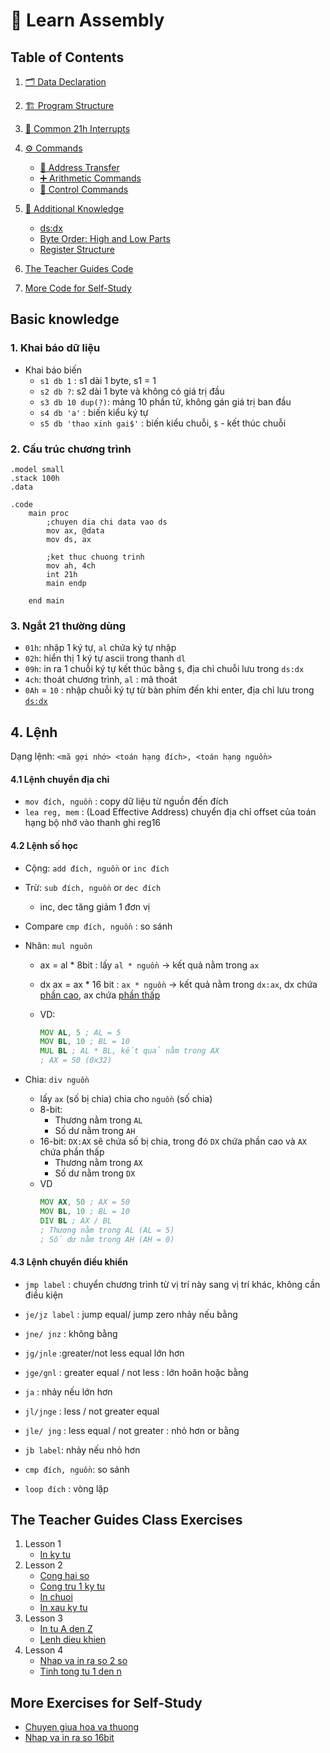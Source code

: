 # 🌟 Learn Assembly

## Table of Contents
1. [🗂 Data Declaration](./theory/data-declaration.md)
2. [🏗 Program Structure](./theory/program-structure.md)
3. [🔧 Common 21h Interrupts](./theory/common-21h-interrupts.md)
4. [⚙️ Commands](./theory/commands.md)
   - [🔄 Address Transfer](./theory/commands.md#-address-transfer)
   - [➕ Arithmetic Commands](./theory/commands.md#arithmetic-commands)
   - [🔄 Control Commands](./theory/commands.md#control-commands)
5. [📘 Additional Knowledge](./theory/additional-knowledge.md)
   - [ds:dx](./theory/additional-knowledge.md#dsdx)
   - [Byte Order: High and Low Parts](./theory/additional-knowledge.md#byte-order-high-and-low-parts)
   - [Register Structure](./theory/additional-knowledge.md#register-structure)

6. [The Teacher Guides Code](#the-teacher-guides-code)
7. [More Code for Self-Study](#more-code-for-self-study)


## Basic knowledge
### 1. Khai báo dữ liệu
- Khai báo biến
	- `s1 db 1` : s1 dài 1 byte, s1 = 1
	- `s2 db ?`: s2 dài 1 byte và không có giá trị đầu
	- `s3 db 10 dup(?)`: mảng 10 phần tử, không gán giá trị ban đầu
	- `s4 db 'a'` : biến kiểu ký tự
	- `s5 db 'thao xinh gai$'` : biến kiểu chuỗi, `$` - kết thúc chuỗi

### 2. Cấu trúc chương trình
```assembly
.model small
.stack 100h
.data

.code
	main proc
		;chuyen dia chi data vao ds
		mov ax, @data
		mov ds, ax

		;ket thuc chuong trinh
		mov ah, 4ch
		int 21h
		main endp
		
	end main
```

### 3. Ngắt 21 thường dùng
- `01h`: nhập 1 ký tự, `al` chứa ký tự nhập
- `02h`: hiển thị 1 ký tự ascii trong thanh `dl`
- `09h`: in ra 1 chuỗi ký tự kết thúc bằng `$`, địa chỉ chuỗi lưu trong `ds:dx`
- `4ch`: thoát chương trình, `al` : mã thoát
- `0Ah` = `10` : nhập chuỗi ký tự từ bàn phím đến khi enter, địa chỉ lưu trong [`ds:dx`](#`ds:dx`)
 
## 4. Lệnh
Dạng lệnh: `<mã gợi nhớ> <toán hạng đích>, <toán hạng nguồn>`
#### 4.1 Lệnh chuyển địa chỉ
- `mov đích, nguồn` : copy dữ liệu từ nguồn đến đích
- `lea reg, mem` : (Load Effective Address) chuyển địa chỉ offset của toán hạng bộ nhớ vào thanh ghi reg16
#### 4.2 Lệnh số học
- Cộng: `add đích, nguồn` or `inc đích`
- Trừ: `sub đích, nguồn` or `dec đích` 
	- inc, dec tăng giảm 1 đơn vị

- Compare `cmp đích, nguồn` : so sánh

- Nhân: `mul nguôn`
	- ax = al * 8bit  : lấy `al * nguồn` -> kết quả nằm trong `ax`
	- dx ax = ax  *  16 bit : `ax * nguồn` -> kết quả nằm trong `dx:ax`, dx chứa [phần cao](./theory/additional-knowledge.md#giải-thích-bit-thấp-cao:), ax chứa [phần thấp](./theory/additional-knowledge.md#giải-thích-bit-thấp-cao:)
		
	- VD:
		```asm
		MOV AL, 5 ; AL = 5 
		MOV BL, 10 ; BL = 10 
		MUL BL ; AL * BL, kết quả nằm trong AX 
		; AX = 50 (0x32)
		```
- Chia: `div nguồn`
	- lấy `ax` (số bị chia) chia cho `nguồn` (số chia)
	- 8-bit:
		- Thương nằm trong `AL`
		- Số dư nằm trong `AH`
	- 16-bit:  `DX:AX` sẽ chứa số bị chia, trong đó `DX` chứa phần cao và `AX` chứa phần thấp
		- Thương nằm trong `AX`
		- Số dư nằm trong `DX`
	- VD
		```asm
		MOV AX, 50 ; AX = 50 
		MOV BL, 10 ; BL = 10 
		DIV BL ; AX / BL 
		; Thương nằm trong AL (AL = 5) 
		; Số dư nằm trong AH (AH = 0)
		```


#### 4.3 Lệnh chuyển điều khiển
- `jmp label` : chuyển chương trình từ vị trí này sang vị trí khác, không cần điều kiện
- `je/jz label` : jump equal/ jump zero nhảy nếu bằng
- `jne/ jnz` : không bằng

- `jg/jnle` :greater/not less equal lớn hơn
- `jge/gnl` : greater equal / not less : lớn hoăn hoặc bằng
- `ja` :  nhảy nếu lớn hơn

- `jl/jnge` : less / not greater equal
- `jle/ jng` : less equal / not greater : nhỏ hơn or bằng
- `jb label`: nhảy nếu nhỏ hơn

- `cmp đích, nguồn`: so sánh

- `loop đích` : vòng lặp




## The Teacher Guides Class Exercises
1. Lesson 1
   - [In ky tu](./src/1.in-ky-tu.asm)
2. Lesson 2
   - [Cong hai so](./src/2.cong-hai-so.asm)
   - [Cong tru 1 ky tu](./src/2.congtru-1kytu.asm)
   - [In chuoi](./src/2.in-chuoi.asm)
   - [In xau ky tu](./src/2.in-xau-ki-tu.asm)
3. Lesson 3
   - [In tu A den Z](./src/3.inAtoZ.asm)
   - [Lenh dieu khien](./src/3.lenhdieukhien.asm)
4. Lesson 4
   - [Nhap va in ra so 2 so](./src/4.nhap-in-2-so.asm)
   - [Tinh tong tu 1 den n](./src/4.sum-n-so.asm)

## More Exercises for Self-Study
- [Chuyen giua hoa va thuong](./src/chuyen-giua-hoa-thuong.asm)
- [Nhap va in ra so 16bit](./src/nhap-in-so-16-bit.asm)











